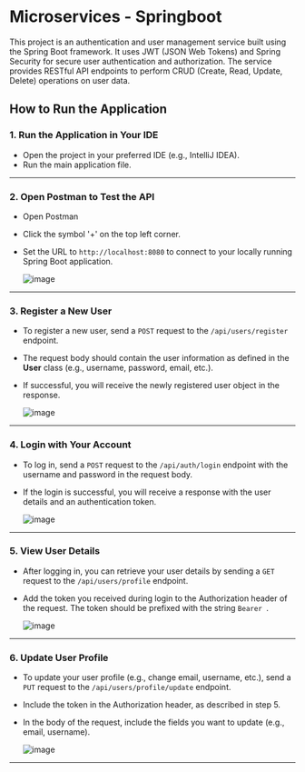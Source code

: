 # Microservices - Springboot

This project is an authentication and user management service built using the Spring Boot framework. It uses JWT (JSON Web Tokens) and Spring Security for secure user authentication and authorization. The service provides RESTful API endpoints to perform CRUD (Create, Read, Update, Delete) operations on user data.

## How to Run the Application

### 1. **Run the Application in Your IDE**

   - Open the project in your preferred IDE (e.g., IntelliJ IDEA).
   - Run the main application file.
     

---

### 2. **Open Postman to Test the API**

   - Open Postman
   - Click the symbol '+' on the top left corner.
   - Set the URL to `http://localhost:8080` to connect to your locally running Spring Boot application.
     
     ![image](https://github.com/user-attachments/assets/44c1e255-5be0-4847-bcc8-0a1f3ed101ff)
---

### 3. **Register a New User**

   - To register a new user, send a `POST` request to the `/api/users/register` endpoint.
   - The request body should contain the user information as defined in the **User** class (e.g., username, password, email, etc.).
   - If successful, you will receive the newly registered user object in the response.

     ![image](https://github.com/user-attachments/assets/a36adfc4-7a44-44a8-b4a5-959066852790)




---

### 4. **Login with Your Account**

   - To log in, send a `POST` request to the `/api/auth/login` endpoint with the username and password in the request body.
   - If the login is successful, you will receive a response with the user details and an authentication token.
     
     ![image](https://github.com/user-attachments/assets/70c9d84f-cc3d-4f1f-ab08-a9fd50c77331)

---

### 5. **View User Details**

   - After logging in, you can retrieve your user details by sending a `GET` request to the `/api/users/profile` endpoint.
   - Add the token you received during login to the Authorization header of the request. The token should be prefixed with the string `Bearer `.
     
     ![image](https://github.com/user-attachments/assets/c68ed154-8ddd-4196-98b7-488a801a162d)


---

### 6. **Update User Profile**

   - To update your user profile (e.g., change email, username, etc.), send a `PUT` request to the `/api/users/profile/update` endpoint.
   - Include the token in the Authorization header, as described in step 5.
   - In the body of the request, include the fields you want to update (e.g., email, username).
     
     ![image](https://github.com/user-attachments/assets/0843cc89-10d5-4e50-8e44-33e07870f068)

---

